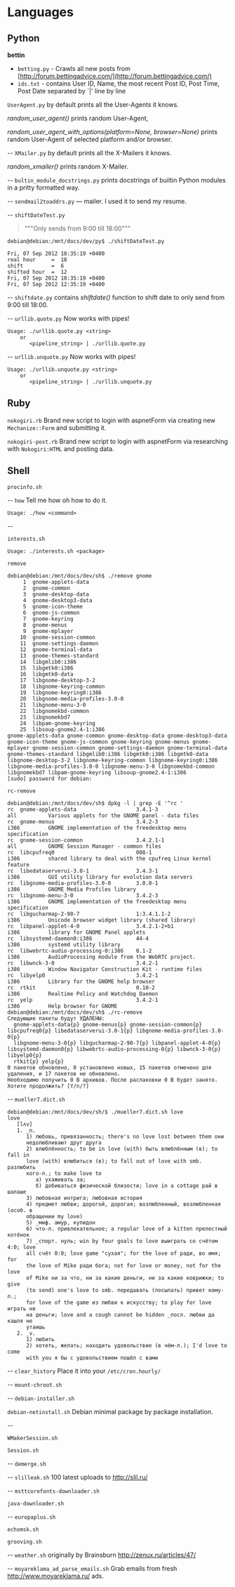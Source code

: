 Languages
=========

Python
------

**bettin**

 * `betting.py` - Crawls all new posts from [http://forum.bettingadvice.com/](http://forum.bettingadvice.com/)
 * `ids.txt` - contains User ID, Name, the most recent Post ID, Post Time, Post Date separated by `|' line by line

`UserAgent.py` by default prints all the User-Agents it knows.

_random_user_agent()_ prints random User-Agent,

_random_user_agent_with_options(platform=None, browser=None)_ prints random User-Agent of selected platform and/or browser.

--
`XMailer.py` by default prints all the X-Mailers it knows.

_random_xmailer()_ prints random X-Mailer.

--
`bultin_module_docstrings.py` prints docstrings of builtin Python modules in a pritty formatted way.

--
`sendmail2toaddrs.py` &mdash; mailer. I used it to send my resume.

--
`shiftDateTest.py`
>"""Only sends from 9:00 till 18:00"""

```
debian@debian:/mnt/docs/dev/py$ ./shiftDateTest.py 

Fri, 07 Sep 2012 18:35:19 +0400
real hour     =  18
shift         =  6
shifted hour  =  12
Fri, 07 Sep 2012 18:35:19 +0400
Fri, 07 Sep 2012 12:35:19 +0400

```

--
`shiftdate.py` contains _shiftdate()_ function to shift date to only send from 9:00 till 18:00.

--
`urllib.quote.py` Now works with pipes!
```
Usage: ./urllib.quote.py <string>
    or
       <pipeline_string> | ./urllib.quote.py
```

--
`urllib.unquote.py` Now works with pipes!
```
Usage: ./urllib.unquote.py <string>
    or
       <pipeline_string> | ./urllib.unquote.py
```

Ruby
----

`nokogiri.rb` Brand new script to login with aspnetForm via creating new `Mechanize::Form` and submitting it.

`nokogiri-post.rb` Brand new script to login with aspnetForm via researching with `Nokogiri:HTML` and posting data.

Shell
-----
`procinfo.sh`

--
`how` Tell me how oh how to do it.
```
Usage: ./how <command>
```

--

`interests.sh`
```
Usage: ./interests.sh <package>
```

`remove`
```
debian@debian:/mnt/docs/dev/sh$ ./remove gnome
     1  gnome-applets-data
     2  gnome-common
     3  gnome-desktop-data
     4  gnome-desktop3-data
     5  gnome-icon-theme
     6  gnome-js-common
     7  gnome-keyring
     8  gnome-menus
     9  gnome-mplayer
    10  gnome-session-common
    11  gnome-settings-daemon
    12  gnome-terminal-data
    13  gnome-themes-standard
    14  libgmlib0:i386
    15  libgmtk0:i386
    16  libgmtk0-data
    17  libgnome-desktop-3-2
    18  libgnome-keyring-common
    19  libgnome-keyring0:i386
    20  libgnome-media-profiles-3.0-0
    21  libgnome-menu-3-0
    22  libgnomekbd-common
    23  libgnomekbd7
    24  libpam-gnome-keyring
    25  libsoup-gnome2.4-1:i386
gnome-applets-data gnome-common gnome-desktop-data gnome-desktop3-data gnome-icon-theme gnome-js-common gnome-keyring gnome-menus gnome-mplayer gnome-session-common gnome-settings-daemon gnome-terminal-data gnome-themes-standard libgmlib0:i386 libgmtk0:i386 libgmtk0-data libgnome-desktop-3-2 libgnome-keyring-common libgnome-keyring0:i386 libgnome-media-profiles-3.0-0 libgnome-menu-3-0 libgnomekbd-common libgnomekbd7 libpam-gnome-keyring libsoup-gnome2.4-1:i386
[sudo] password for debian: 
```

`rc-remove`
```
debian@debian:/mnt/docs/dev/sh$ dpkg -l | grep -E '^rc '
rc  gnome-applets-data                   3.4.1-3                            all          Various applets for the GNOME panel - data files
rc  gnome-menus                          3.4.2-3                            i386         GNOME implementation of the freedesktop menu specification
rc  gnome-session-common                 3.4.2.1-1                          all          GNOME Session Manager - common files
rc  libcpufreq0                          008-1                              i386         shared library to deal with the cpufreq Linux kernel feature
rc  libedataserverui-3.0-1               3.4.3-1                            i386         GUI utility library for evolution data servers
rc  libgnome-media-profiles-3.0-0        3.0.0-1                            i386         GNOME Media Profiles library
rc  libgnome-menu-3-0                    3.4.2-3                            i386         GNOME implementation of the freedesktop menu specification
rc  libgucharmap-2-90-7                  1:3.4.1.1-2                        i386         Unicode browser widget library (shared library)
rc  libpanel-applet-4-0                  3.4.2.1-2+b1                       i386         library for GNOME Panel applets
rc  libsystemd-daemon0:i386              44-4                               i386         systemd utility library
rc  libwebrtc-audio-processing-0:i386    0.1-2                              i386         AudioProcessing module from the WebRTC project.
rc  libwnck-3-0                          3.4.2-1                            i386         Window Navigator Construction Kit - runtime files
rc  libyelp0                             3.4.2-1                            i386         Library for the GNOME help browser
rc  rtkit                                0.10-2                             i386         Realtime Policy and Watchdog Daemon
rc  yelp                                 3.4.2-1                            i386         Help browser for GNOME
debian@debian:/mnt/docs/dev/sh$ ./rc-remove 
Следующие пакеты будут УДАЛЕНЫ:                  
  gnome-applets-data{p} gnome-menus{p} gnome-session-common{p} libcpufreq0{p} libedataserverui-3.0-1{p} libgnome-media-profiles-3.0-0{p} 
  libgnome-menu-3-0{p} libgucharmap-2-90-7{p} libpanel-applet-4-0{p} libsystemd-daemon0{p} libwebrtc-audio-processing-0{p} libwnck-3-0{p} libyelp0{p} 
  rtkit{p} yelp{p} 
0 пакетов обновлено, 0 установлено новых, 15 пакетов отмечено для удаления, и 17 пакетов не обновлено.
Необходимо получить 0 B архивов. После распаковки 0 B будет занято.
Хотите продолжить? [Y/n/?] 
```

--
`mueller7.dict.sh`
```
debian@debian:/mnt/docs/dev/sh/$ ./mueller7.dict.sh love
love
   [lʌv]
   1. _n.
      1) любовь, привязанность; there's no love lost between them они
      недолюбливают друг друга
      2) влюблённость; to be in love (with) быть влюблённым (в); to fall in
      love (with) влюбиться (в); to fall out of love with smb. разлюбить
      кого-л.; to make love to
         а) ухаживать за;
         б) добиваться физической близости; love in a cottage рай в шалаше
      3) любовная интрига; любовная история
      4) предмет любви; дорогой, дорогая; возлюбленный, возлюбленная (особ. в
      обращении my love)
      5) _миф. амур, купидон
      6) что-л. привлекательное; a regular love of a kitten прелестный котёнок
      7) _спорт. нуль; win by four goals to love выиграть со счётом 4:0; love
      all счёт 0:0; love game "сухая"; for the love of ради, во имя; for
      the love of Mike ради бога; not for love or money, not for the love
      of Mike ни за что, ни за какие деньги, ни за какие коврижки; to give
      (to send) one's love to smb. передавать (посылать) привет кому-л.;
      for love of the game из любви к искусству; to play for love играть не
      на деньги; love and a cough cannot be hidden _посл. любви да кашля не
      утаишь
   2. _v.
      1) любить
      2) хотеть, желать; находить удовольствие (в чём-л.); I'd love to come
      with you я бы с удовольствием пошёл с вами

```

--
`clear_history` Place it into your `/etc/cron.hourly/`

--
`mount-chroot.sh`

--
`debian-installer.sh`

`debian-netinstall.sh` Debian minimal package by package installation.

--

`WMakerSession.sh`

`Session.sh`

--
`demerge.sh`

--
`slilleak.sh` 100 latest uploads to http://slil.ru/

--
`msttcorefonts-downloader.sh`

`java-downloader.sh`

--
`europaplus.sh`

`echomsk.sh`

`grooving.sh`

--
`weather.sh` originally by Brainsburn http://zenux.ru/articles/47/

--
`moyareklama_ad_parse_emails.sh` Grab emails from fresh http://www.moyareklama.ru/ ads.
